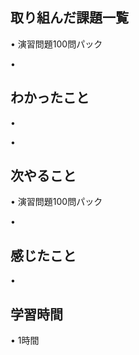 ## 取り組んだ課題一覧
• 演習問題100問パック


• 


## わかったこと
• 


• 


## 次やること
• 演習問題100問パック 


• 


## 感じたこと
• 

## 学習時間
• 1時間